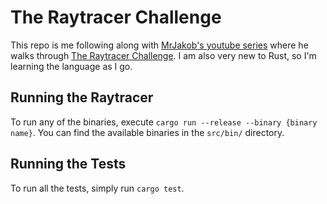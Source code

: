 # The Raytracer Challenge
This repo is me following along with [MrJakob's youtube series](https://youtube.com/playlist?list=PLy68GuC77sUTyOUvDhVboQoOlHoa4XrSO) where he walks through [The Raytracer Challenge](http://raytracerchallenge.com/). I am also very new to Rust, so I'm learning the language as I go.

## Running the Raytracer
To run any of the binaries, execute `cargo run --release --binary {binary name}`. You can find the available binaries in the `src/bin/` directory.

## Running the Tests
To run all the tests, simply run `cargo test`.
